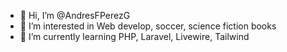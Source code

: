 - 👋 Hi, I’m @AndresFPerezG
- 👀 I’m interested in Web develop, soccer, science fiction books
- 🌱 I’m currently learning PHP, Laravel, Livewire, Tailwind
